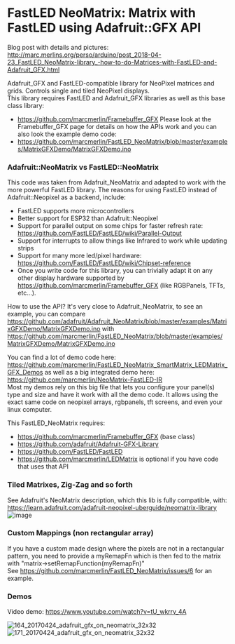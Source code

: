 FastLED NeoMatrix: Matrix with FastLED using Adafruit::GFX API
==============================================================

Blog post with details and pictures:
http://marc.merlins.org/perso/arduino/post_2018-04-23_FastLED_NeoMatrix-library_-how-to-do-Matrices-with-FastLED-and-Adafruit_GFX.html

Adafruit_GFX and FastLED-compatible library for NeoPixel matrices and grids. Controls single and tiled NeoPixel displays.  
This library requires FastLED and Adafruit_GFX libraries as well as this base class library:
- https://github.com/marcmerlin/Framebuffer_GFX
Please look at the Framebuffer_GFX page for details on how the APIs work and you can also look the example demo code:
- https://github.com/marcmerlin/FastLED_NeoMatrix/blob/master/examples/MatrixGFXDemo/MatrixGFXDemo.ino

### Adafruit::NeoMatrix vs FastLED::NeoMatrix

This code was taken from Adafruit_NeoMatrix and adapted to work with the more powerful FastLED library.
The reasons for using FastLED instead of Adafruit::Neopixel as a backend, include:
* FastLED supports more microcontrollers
* Better support for ESP32 than Adafruit::Neopixel
* Support for parallel output on some chips for faster refresh rate: https://github.com/FastLED/FastLED/wiki/Parallel-Output
* Support for interrupts to allow things like Infrared to work while updating strips
* Support for many more led/pixel hardware: https://github.com/FastLED/FastLED/wiki/Chipset-reference
* Once you write code for this library, you can trivially adapt it on any other display hardware supported by https://github.com/marcmerlin/Framebuffer_GFX (like RGBPanels, TFTs, etc...).

How to use the API? It's very close to Adafruit_NeoMatrix, to see an example, you can compare  
https://github.com/adafruit/Adafruit_NeoMatrix/blob/master/examples/MatrixGFXDemo/MatrixGFXDemo.ino
with  
https://github.com/marcmerlin/FastLED_NeoMatrix/blob/master/examples/MatrixGFXDemo/MatrixGFXDemo.ino

You can find a lot of demo code here:
https://github.com/marcmerlin/FastLED_NeoMatrix_SmartMatrix_LEDMatrix_GFX_Demos as well as
a big integrated demo here: https://github.com/marcmerlin/NeoMatrix-FastLED-IR  
Most my demos rely on this big file that lets you configure your panel(s) type and size and have it work with all the demo code. It allows using the exact same code on neopixel arrays, rgbpanels, tft screens, and even your linux computer.

This FastLED_NeoMatrix requires:
- https://github.com/marcmerlin/Framebuffer_GFX (base class)
- https://github.com/adafruit/Adafruit-GFX-Library
- https://github.com/FastLED/FastLED  
- https://github.com/marcmerlin/LEDMatrix is optional if you have code that uses that API


### Tiled Matrixes, Zig-Zag and so forth

See Adafruit's NeoMatrix description, which this lib is fully compatible, with: https://learn.adafruit.com/adafruit-neopixel-uberguide/neomatrix-library
![image](https://user-images.githubusercontent.com/1369412/74280192-202e4300-4cd1-11ea-945c-a06dbdcecb96.png)

### Custom Mappings (non rectangular array)

If you have a custom made design where the pixels are not in a rectangular pattern, you need to provide a myRemapFn which is then fed to the matrix with "matrix->setRemapFunction(myRemapFn)"  
See https://github.com/marcmerlin/FastLED_NeoMatrix/issues/6 for an example.

### Demos

Video demo: https://www.youtube.com/watch?v=tU_wkrrv_4A

![164_20170424_adafruit_gfx_on_neomatrix_32x32](https://user-images.githubusercontent.com/1369412/38774532-5d6b0f2e-4020-11e8-86ef-afdffbeb1e1d.jpg)
![171_20170424_adafruit_gfx_on_neomatrix_32x32](https://user-images.githubusercontent.com/1369412/38774533-5d83d6bc-4020-11e8-95bb-417368143d70.jpg)
